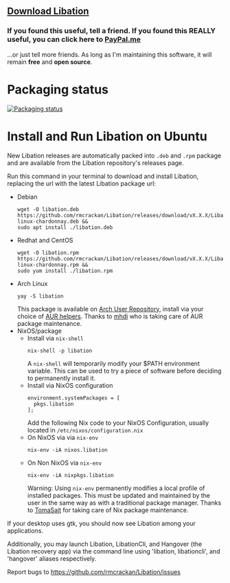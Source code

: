 ## [Download Libation](https://github.com/rmcrackan/Libation/releases/latest)

### If you found this useful, tell a friend. If you found this REALLY useful, you can click here to [PayPal.me](https://paypal.me/mcrackan?locale.x=en_us)
...or just tell more friends. As long as I'm maintaining this software, it will remain **free** and **open source**.


# Packaging status

[![Packaging status](https://repology.org/badge/vertical-allrepos/libation.svg)](https://repology.org/project/libation/versions)


# Install and Run Libation on Ubuntu

New Libation releases are automatically packed into `.deb` and `.rpm` package and are available from the Libation repository's releases page.


Run this command in your terminal to download and install Libation, replacing the url with the latest Libation package url:

- Debian
  ```Console
  wget -O libation.deb https://github.com/rmcrackan/Libation/releases/download/vX.X.X/Libation.X.X.X-linux-chardonnay.deb &&
  sudo apt install ./libation.deb
  ```
- Redhat and CentOS
  ```Console
  wget -O libation.rpm https://github.com/rmcrackan/Libation/releases/download/vX.X.X/Libation.X.X.X-linux-chardonnay.rpm &&
  sudo yum install ./libation.rpm
  ```
- Arch Linux
  ```Console
  yay -S libation
  ```
  This package is available on [Arch User Repository](https://aur.archlinux.org/packages/libation), install via your choice of [AUR helpers](https://wiki.archlinux.org/title/AUR_helpers).
  Thanks to [mhdi](https://aur.archlinux.org/account/mhdi) who is taking care of AUR package maintenance.
- NixOS/package
  - Install via `nix-shell`
    ```Console
    nix-shell -p libation
    ```
    A `nix-shell` will temporarily modify your $PATH environment variable. This can be used to try a piece of software before deciding to permanently install it.
  - Install via NixOS configuration
    ```Console
    environment.systemPackages = [
      pkgs.libation
    ];
    ```
    Add the following Nix code to your NixOS Configuration, usually located in `/etc/nixos/configuration.nix`
  - On NixOS via via `nix-env`
    ```Console
    nix-env -iA nixos.libation
    ```
  - On Non NixOS via `nix-env`
    ```Console
    nix-env -iA nixpkgs.libation
    ```
    Warning: Using `nix-env` permanently modifies a local profile of installed packages. This must be updated and maintained by the user in the same way as with a traditional package manager.
    Thanks to [TomaSajt](https://github.com/tomasajt) for taking care of Nix package maintenance.

If your desktop uses gtk, you should now see Libation among your applications.

Additionally, you may launch Libation, LibationCli, and Hangover (the Libation recovery app) via the command line using 'libation, libationcli', and 'hangover' aliases respectively.

Report bugs to https://github.com/rmcrackan/Libation/issues

